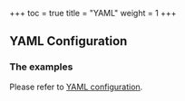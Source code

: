 +++
toc = true
title = "YAML"
weight = 1
+++


## YAML Configuration

### The examples

Please refer to [YAML configuration](/06-sharding-jdbc/02-configuration/config-yaml).
